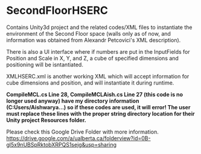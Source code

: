 # SecondFloorHSERC
Contains Unity3d project and the related codes/XML files to instantiate the environment of the Second Floor space  (walls only as of now, and information was obtained from Alexandr Petcovici's XML description).

There is also a UI interface where if numbers are put in the InputFields for Position and Scale in X, Y, and Z, a cube of specified dimensions and positioning will be isntantiated.

XMLHSERC.xml is another working XML which will accept information for cube dimensions and position, and will instantiate it during runtime. 

**CompileMCL.cs Line 28, CompileMCLAish.cs Line 27 (this code is no longer used anyway) have my directory information (C:Users/Aishwarya...) so if these codes are used, it will error! The user must replace these lines with the proper string directory location for their Unity project Resources folder.**

Please check this Google Drive Folder with more information. https://drive.google.com/a/ualberta.ca/folderview?id=0B-gl5x9nUBSpRktobXRPQS1sejg&usp=sharing
